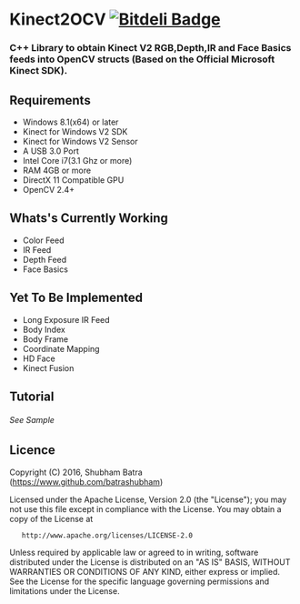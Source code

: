 # Kinect2OCV [![Bitdeli Badge](https://d2weczhvl823v0.cloudfront.net/batrashubham/kinect2ocv/trend.png)](https://bitdeli.com/free "Bitdeli Badge")

### C++ Library to obtain Kinect V2 RGB,Depth,IR and Face Basics feeds into OpenCV structs (Based on the Official Microsoft Kinect SDK).

## Requirements
- Windows 8.1(x64) or later
- Kinect for Windows V2 SDK
- Kinect for Windows V2 Sensor
- A USB 3.0 Port
- Intel Core i7(3.1 Ghz or more)
- RAM 4GB or more
- DirectX 11 Compatible GPU
- OpenCV 2.4+

## Whats's Currently Working
- Color Feed
- IR Feed
- Depth Feed
- Face Basics

## Yet To Be Implemented
- Long Exposure IR Feed
- Body Index
- Body Frame
- Coordinate Mapping
- HD Face
- Kinect Fusion

## Tutorial
###### See Sample 


## Licence 

Copyright (C) 2016, Shubham Batra (https://www.github.com/batrashubham)

   Licensed under the Apache License, Version 2.0 (the "License");
   you may not use this file except in compliance with the License.
   You may obtain a copy of the License at

       http://www.apache.org/licenses/LICENSE-2.0

   Unless required by applicable law or agreed to in writing, software
   distributed under the License is distributed on an "AS IS" BASIS,
   WITHOUT WARRANTIES OR CONDITIONS OF ANY KIND, either express or implied.
   See the License for the specific language governing permissions and
   limitations under the License.





